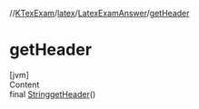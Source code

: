 //[KTexExam](../../../index.md)/[latex](../index.md)/[LatexExamAnswer](index.md)/[getHeader](get-header.md)



# getHeader  
[jvm]  
Content  
final [String](https://docs.oracle.com/javase/8/docs/api/java/lang/String.html)[getHeader](get-header.md)()  
  



